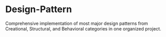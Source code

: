 # Design-Pattern
Comprehensive implementation of most major design patterns from Creational, Structural, and Behavioral categories in one organized project.
